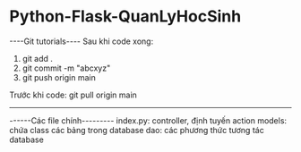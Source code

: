 # Python-Flask-QuanLyHocSinh

----Git tutorials----
Sau khi code xong: 
  1. git add .
  2. git commit -m "abcxyz"
  3. git push origin main

Trước khi code: git pull origin main 

-------------------------

------Các file chính---------
index.py: controller, định tuyến action
models: chứa class các bảng trong database
dao: các phương thức tương tác database
